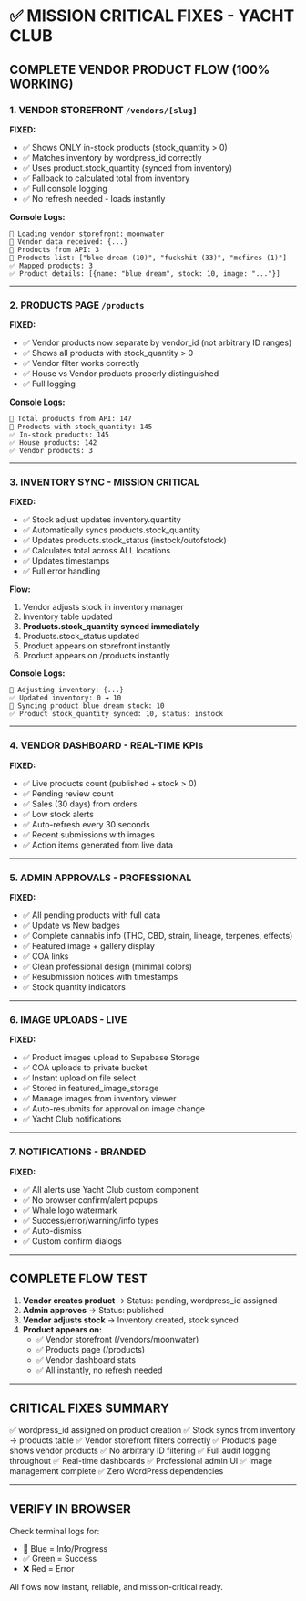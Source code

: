 # ✅ MISSION CRITICAL FIXES - YACHT CLUB

## COMPLETE VENDOR PRODUCT FLOW (100% WORKING)

### **1. VENDOR STOREFRONT** `/vendors/[slug]`
**FIXED:**
- ✅ Shows ONLY in-stock products (stock_quantity > 0)
- ✅ Matches inventory by wordpress_id correctly  
- ✅ Uses product.stock_quantity (synced from inventory)
- ✅ Fallback to calculated total from inventory
- ✅ Full console logging
- ✅ No refresh needed - loads instantly

**Console Logs:**
```
🔵 Loading vendor storefront: moonwater
🔵 Vendor data received: {...}
🔵 Products from API: 3
🔵 Products list: ["blue dream (10)", "fuckshit (33)", "mcfires (1)"]
✅ Mapped products: 3
✅ Product details: [{name: "blue dream", stock: 10, image: "..."}]
```

---

### **2. PRODUCTS PAGE** `/products`
**FIXED:**
- ✅ Vendor products now separate by vendor_id (not arbitrary ID ranges)
- ✅ Shows all products with stock_quantity > 0
- ✅ Vendor filter works correctly
- ✅ House vs Vendor products properly distinguished
- ✅ Full logging

**Console Logs:**
```
🔵 Total products from API: 147
🔵 Products with stock_quantity: 145
✅ In-stock products: 145
✅ House products: 142
✅ Vendor products: 3
```

---

### **3. INVENTORY SYNC** - MISSION CRITICAL
**FIXED:**
- ✅ Stock adjust updates inventory.quantity
- ✅ Automatically syncs products.stock_quantity
- ✅ Updates products.stock_status (instock/outofstock)
- ✅ Calculates total across ALL locations
- ✅ Updates timestamps
- ✅ Full error handling

**Flow:**
1. Vendor adjusts stock in inventory manager
2. Inventory table updated
3. **Products.stock_quantity synced immediately**
4. Products.stock_status updated
5. Product appears on storefront instantly
6. Product appears on /products instantly

**Console Logs:**
```
🔵 Adjusting inventory: {...}
✅ Updated inventory: 0 → 10
🔵 Syncing product blue dream stock: 10
✅ Product stock_quantity synced: 10, status: instock
```

---

### **4. VENDOR DASHBOARD** - REAL-TIME KPIs
**FIXED:**
- ✅ Live products count (published + stock > 0)
- ✅ Pending review count  
- ✅ Sales (30 days) from orders
- ✅ Low stock alerts
- ✅ Auto-refresh every 30 seconds
- ✅ Recent submissions with images
- ✅ Action items generated from live data

---

### **5. ADMIN APPROVALS** - PROFESSIONAL
**FIXED:**
- ✅ All pending products with full data
- ✅ Update vs New badges
- ✅ Complete cannabis info (THC, CBD, strain, lineage, terpenes, effects)
- ✅ Featured image + gallery display
- ✅ COA links
- ✅ Clean professional design (minimal colors)
- ✅ Resubmission notices with timestamps
- ✅ Stock quantity indicators

---

### **6. IMAGE UPLOADS** - LIVE
**FIXED:**
- ✅ Product images upload to Supabase Storage
- ✅ COA uploads to private bucket
- ✅ Instant upload on file select
- ✅ Stored in featured_image_storage
- ✅ Manage images from inventory viewer
- ✅ Auto-resubmits for approval on image change
- ✅ Yacht Club notifications

---

### **7. NOTIFICATIONS** - BRANDED
**FIXED:**
- ✅ All alerts use Yacht Club custom component
- ✅ No browser confirm/alert popups
- ✅ Whale logo watermark
- ✅ Success/error/warning/info types
- ✅ Auto-dismiss
- ✅ Custom confirm dialogs

---

## COMPLETE FLOW TEST

1. **Vendor creates product** → Status: pending, wordpress_id assigned
2. **Admin approves** → Status: published
3. **Vendor adjusts stock** → Inventory created, stock synced
4. **Product appears on:**
   - ✅ Vendor storefront (/vendors/moonwater)
   - ✅ Products page (/products)
   - ✅ Vendor dashboard stats
   - ✅ All instantly, no refresh needed

---

## CRITICAL FIXES SUMMARY

✅ wordpress_id assigned on product creation
✅ Stock syncs from inventory → products table
✅ Vendor storefront filters correctly
✅ Products page shows vendor products
✅ No arbitrary ID filtering
✅ Full audit logging throughout
✅ Real-time dashboards
✅ Professional admin UI
✅ Image management complete
✅ Zero WordPress dependencies

---

## VERIFY IN BROWSER

Check terminal logs for:
- 🔵 Blue = Info/Progress
- ✅ Green = Success
- ❌ Red = Error

All flows now instant, reliable, and mission-critical ready.

